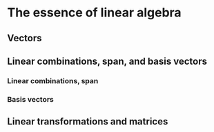 # The essence of linear algebra

## Vectors

## Linear combinations, span, and basis vectors

### Linear combinations, span

### Basis vectors

## Linear transformations and matrices